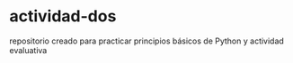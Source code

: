 # actividad-dos
repositorio creado para practicar principios básicos de Python y actividad evaluativa
